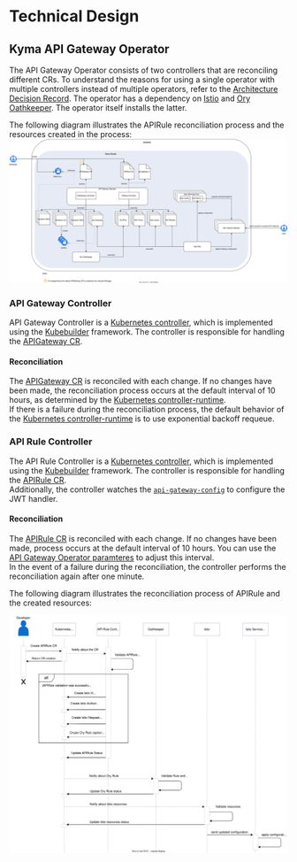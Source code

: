 # Technical Design

## Kyma API Gateway Operator

The API Gateway Operator consists of two controllers that are reconciling different CRs. To understand the reasons for using a single operator with multiple controllers instead of multiple operators, refer to the [Architecture Decision Record](https://github.com/kyma-project/api-gateway/issues/495).
The operator has a dependency on [Istio](https://istio.io/) and [Ory Oathkeeper](https://www.ory.sh/docs/oathkeeper). The operator itself installs the latter. 

The following diagram illustrates the APIRule reconciliation process and the resources created in the process:
![Kyma API Gateway Overview](../assets/operator-contributor-skr-overview.svg)

### API Gateway Controller

API Gateway Controller is a [Kubernetes controller](https://kubernetes.io/docs/concepts/architecture/controller/), which is implemented using the [Kubebuilder](https://book.kubebuilder.io/) framework. 
The controller is responsible for handling the [APIGateway CR](../user/custom-resources/apigateway/01-30-apigateway-custom-resource.md).

#### Reconciliation
The [APIGateway CR](../user/custom-resources/apirule/01-40-apirule-custom-resource.md) is reconciled with each change. If no changes have been made, the reconciliation process occurs at the default interval of 10 hours,
as determined by the [Kubernetes controller-runtime](https://pkg.go.dev/sigs.k8s.io/controller-runtime).  
If there is a failure during the reconciliation process, the default behavior of the [Kubernetes controller-runtime](https://pkg.go.dev/sigs.k8s.io/controller-runtime) is to use exponential backoff requeue. 

### API Rule Controller

The API Rule Controller is a [Kubernetes controller](https://kubernetes.io/docs/concepts/architecture/controller/), which is implemented using the [Kubebuilder](https://book.kubebuilder.io/) framework. 
The controller is responsible for handling the [APIRule CR](../user/custom-resources/apirule/01-40-apirule-custom-resource.md).  
Additionally, the controller watches the [`api-gateway-config`](../user/custom-resources/apirule/01-40-apirule-custom-resource.md#jwt-access-strategy) to configure the JWT handler.

#### Reconciliation
The [APIRule CR](../user/custom-resources/apirule/01-40-apirule-custom-resource.md) is reconciled with each change. If no changes have been made, process occurs at the default interval of 10 hours.
You can use the [API Gateway Operator paramteres](../user/configuration-parameters/01-10-api-gateway-operator-parameters.md) to adjust this interval.  
In the event of a failure during the reconciliation, the controller performs the reconciliation again after one minute.

The following diagram illustrates the reconciliation process of APIRule and the created resources:

![APIRule CR Reconciliation](../assets/api-rule-reconciliation-sequence.svg)
